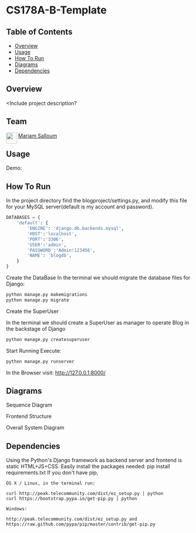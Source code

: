 # CS178A-B-Template

## Table of Contents
- [Overview](#overview)
- [Usage](#usage)
- [How To Run](#how-to-run)
- [Diagrams](#diagrams)
- [Dependencies](#dependencies)

## Overview
<Include project description?

## Team
<a href="https://github.com/msalloum" target="_blank"><img src="https://avatars3.githubusercontent.com/u/1790819?s=400&v=4" align="left" height="30px">Mariam Salloum </a>

## Usage
Demo: <Link to youtube video>

<Screenshot of application>

## How To Run
In the project directory find the blogproject/settings.py, and modify this file for your MySQL server(default is my account and password).
```python
DATABASES = {
    'default': {
        'ENGINE': 'django.db.backends.mysql',
        'HOST':'localhost',
        'PORT':'3306',
        'USER':'admin',
        'PASSWORD':'Admin!123456',
        'NAME': 'blogdb',
    }
}
```
Create the DataBase
In the terminal we should migrate the database files for Django:
```bash
python manage.py makemigrations
python manage.py migrate
```
Create the SuperUser

In the terminal we should create a SuperUser as manager to operate Blog in the backstage of Django
```bash
python manage.py createsuperuser
```
Start Running
Execute: 
 ```bash
python manage.py runserver
```
In the Browser visit: http://127.0.0.1:8000/


## Diagrams

Sequence Diagram

Frontend Structure


Overall System Diagram

## Dependencies
Using the Python's Django framework as backend server and frontend is static HTML+JS+CSS. 
Easily install the packages needed: pip install requirements.txt 
If you don't have pip, 

    OS X / Linux, in the terminal run:

    curl http://peak.telecommunity.com/dist/ez_setup.py | python
    curl https://bootstrap.pypa.io/get-pip.py | python

    Windows:

    http://peak.telecommunity.com/dist/ez_setup.py and https://raw.github.com/pypa/pip/master/contrib/get-pip.py 


